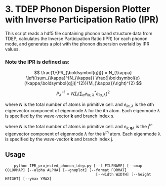 # 3. TDEP Phonon Dispersion Plotter with Inverse Participation Ratio (IPR)

This script reads a hdf5 file containing phonon band structure data from TDEP, calculates the Inverse Participation Ratio (IPR) for each phonon mode, and generates a plot with the phonon dispersion overlaid by IPR values.

### Note the IPR is defined as:

$$
\frac{1}{PR_{\boldsymbol{q}j}} = N_{\kappa}  \left(\sum_{\kappa}^{N_{\kappa}} \frac{|\boldsymbol{e}(\kappa;\boldsymbol{q}j)|^{2}}{M_{\kappa}}\right)^{2}
$$


$$
P_{\lambda}^{-1}=N \sum_{i}\left(\sum_{\alpha} e_{i \alpha, \lambda}^{*} e_{i \alpha, \lambda}\right)^{2}
$$

where *N* is the total number of atoms in primitive cell. and $e_{i \alpha, \lambda}$ is the αth eigenvector component of eigenmode λ for the ith atom. Each eigenmode λ is specified by the wave-vector **k** and branch index s. 


where *N* is the total number of atoms in primitive cell. and $e_{k; \boldsymbol{q}\lambda}$ is the $j^{th}$ eigenvector component of eigenmode $\lambda$ for the $k^{th}$ atom. Each eigenmode λ is specified by the wave-vector **k** and branch index j. 

## Usage
```shell
    python IPR_projected_phonon_tdep.py [--f FILENAME] [--cmap COLORMAP] [--alpha ALPHA] [--gnuplot] [--format FORMAT]
                                         [--width WIDTH] [--height HEIGHT] [--ymax YMAX]
